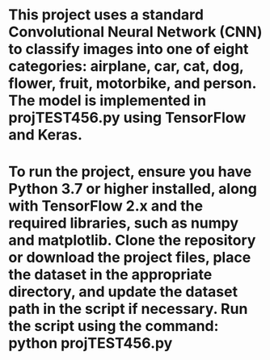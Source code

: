 # This project uses a standard Convolutional Neural Network (CNN) to classify images into one of eight categories: airplane, car, cat, dog, flower, fruit, motorbike, and person. The model is implemented in projTEST456.py using TensorFlow and Keras.
# To run the project, ensure you have Python 3.7 or higher installed, along with TensorFlow 2.x and the required libraries, such as numpy and matplotlib. Clone the repository or download the project files, place the dataset in the appropriate directory, and update the dataset path in the script if necessary. Run the script using the command: python projTEST456.py
